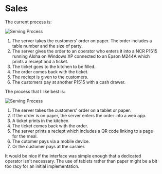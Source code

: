 Sales
=====

The current process is:

![Serving Process](http://oneacrecafe.github.io/sales/doc/current_process.svg)

1. The server takes the customers' order on paper. The order includes a table number and the size of party.
2. The server gives the order to an operator who enters it into a NCR P1515 running Aloha on Windows XP connected to an Epson M244A which prints a reciept and a ticket.
3. The ticket goes to the kitchen to be filled.
4. The order comes back with the ticket.
5. The reciept is given to the customers.
6. The customers pay at another P1515 with a cash drawer.

The process that I like best is:

![Serving Process](http://oneacrecafe.github.io/sales/doc/tablet_process.svg)

1. The server takes the customers' order on a tablet or paper.
2. If the order is on paper, the server enters the order into a web app.
3. A ticket prints in the kitchen.
4. The ticket comes back with the order.
4. The server prints a reciept which includes a QR code linking to a page for the meal.
5. The cutomer pays via a mobile device.
6. Or the customer pays at the cashier.

It would be nice if the interface was simple enough that a dedicated operator isn't necessary. The use of tablets rather than paper might be a bit too racy for an initial implementation.
